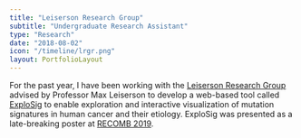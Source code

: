 ```yaml
---
title: "Leiserson Research Group"
subtitle: "Undergraduate Research Assistant"
type: "Research"
date: "2018-08-02"
icon: "/timeline/lrgr.png"
layout: PortfolioLayout
---
```

For the past year, I have been working with the [Leiserson Research Group](https://lrgr.io) advised by Professor Max Leiserson to develop a web-based tool called [ExploSig](https://explosig.lrgr.io) to enable exploration and interactive visualization of mutation signatures in human cancer and their etiology. ExploSig was presented as a late-breaking poster at [RECOMB 2019](https://recombccb.recomb2019.org/abstracts/).


